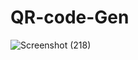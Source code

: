 # QR-code-Gen






![Screenshot (218)](https://user-images.githubusercontent.com/101344389/195562421-5cdca397-4244-4ba0-9008-734322db74ce.png)
